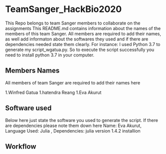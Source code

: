 # TeamSanger_HackBio2020
This Repo belongs to team Sanger members to collaborate on the assignments This README.md contains information about the names of the members of this team Sanger. All members are required to add their names, as well add informaton about the softwares they used and if there are dependencies needed state them clearly. For instance: I used Python 3.7 to generate my script_wgatua.py. So to execute the script successfully you need to install python 3.7 in your computer.

## Members Names
All members of team Sanger are required to add their names here

1.Winfred Gatua
1.hatendra Reang
1.Eva Akurut

## Software used
Below here just state the software you used to generate the script. If there are dependencies please note them down here
Name: Eva Akurut, Language Used: Julia , Dependencies: julia version 1.4.2 installion


## Workflow
